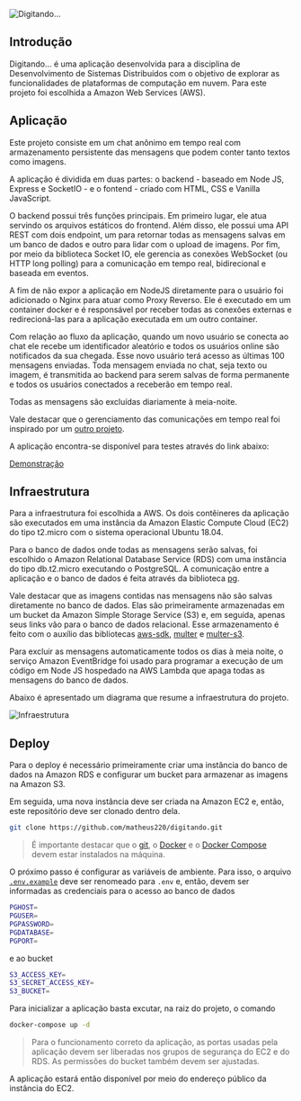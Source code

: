 ![Digitando...](https://digitando.s3.us-east-2.amazonaws.com/digitando_logo.png)

## Introdução

Digitando... é uma aplicação desenvolvida para a disciplina de Desenvolvimento de Sistemas Distribuídos com o objetivo de explorar as funcionalidades de plataformas de computação em nuvem. Para este projeto foi escolhida a Amazon Web Services (AWS).

## Aplicação

Este projeto consiste em um chat anônimo em tempo real com armazenamento persistente das mensagens que podem conter tanto textos como imagens.

A aplicação é dividida em duas partes: o backend - baseado em Node JS, Express e SocketIO - e o fontend - criado com HTML, CSS e Vanilla JavaScript.

O backend possui três funções principais. Em primeiro lugar, ele atua servindo os arquivos estáticos do frontend. Além disso, ele possui uma API REST com dois endpoint, um para retornar todas as mensagens salvas em um banco de dados e outro para lidar com o upload de imagens. Por fim, por meio da biblioteca Socket IO, ele gerencia as conexões WebSocket (ou HTTP long polling) para a comunicação em tempo real, bidirecional e baseada em eventos.

A fim de não expor a aplicação em NodeJS diretamente para o usuário foi adicionado o Nginx para atuar como Proxy Reverso. Ele é executado em um container docker e é responsável por receber todas as conexões externas e redirecioná-las para a aplicação executada em um outro container.

Com relação ao fluxo da aplicação, quando um novo usuário se conecta ao chat ele recebe um identificador aleatório e todos os usuários online são notificados da sua chegada. Esse novo usuário terá acesso as últimas 100 mensagens enviadas. Toda mensagem enviada no chat, seja texto ou imagem, é transmitida ao backend para serem salvas de forma permanente e todos os usuários conectados a receberão em tempo real.

Todas as mensagens são excluídas diariamente à meia-noite.

Vale destacar que o gerenciamento das comunicações em tempo real foi inspirado por um [outro projeto](https://tsh.io/blog/socket-io-tutorial-real-time-communication/).

A aplicação encontra-se disponível para testes através do link abaixo:

[Demonstração](http://ec2-52-14-44-15.us-east-2.compute.amazonaws.com/)

## Infraestrutura

Para a infraestrutura foi escolhida a AWS. Os dois contêineres da aplicação são executados em uma instância da Amazon Elastic Compute Cloud (EC2) do tipo t2.micro com o sistema operacional Ubuntu 18.04.

Para o banco de dados onde todas as mensagens serão salvas, foi escolhido o Amazon Relational Database Service (RDS) com uma instância do tipo db.t2.micro executando o PostgreSQL. A comunicação entre a aplicação e o banco de dados é feita através da biblioteca [pg](https://node-postgres.com/).

Vale destacar que as imagens contidas nas mensagens não são salvas diretamente no banco de dados. Elas são primeiramente armazenadas em um bucket da Amazon Simple Storage Service (S3) e, em seguida, apenas seus links vão para o banco de dados relacional. Esse armazenamento é feito com o auxílio das bibliotecas [aws-sdk](https://aws.amazon.com/pt/sdk-for-node-js/), [multer](https://www.npmjs.com/package/multer) e [multer-s3](https://www.npmjs.com/package/multer-s3).

Para excluir as mensagens automaticamente todos os dias à meia noite, o serviço Amazon EventBridge foi usado para programar a execução de um código em Node JS hospedado na AWS Lambda que apaga todas as mensagens do banco de dados.

Abaixo é apresentado um diagrama que resume a infraestrutura do projeto.

![Infraestrutura](https://digitando.s3.us-east-2.amazonaws.com/aws_infrastructure_diagram_2.png)

## Deploy

Para o deploy é necessário primeiramente criar uma instância do banco de dados na Amazon RDS e configurar um bucket para armazenar as imagens na Amazon S3.

Em seguida, uma nova instância deve ser criada na Amazon EC2 e, então, este repositório deve ser clonado dentro dela.

```sh
git clone https://github.com/matheus220/digitando.git
```

> É importante destacar que o [git](https://git-scm.com/book/en/v2/Getting-Started-Installing-Git), o [Docker](https://docs.docker.com/engine/install/) e o [Docker Compose](https://docs.docker.com/compose/install/) devem estar instalados na máquina.

O próximo passo é configurar as variáveis de ambiente. Para isso, o arquivo [`.env.example`](https://github.com/matheus220/digitando/blob/master/server/.env.example) deve ser renomeado para `.env` e, então, devem ser informadas as credenciais para o acesso ao banco de dados

```sh
PGHOST=
PGUSER=
PGPASSWORD=
PGDATABASE=
PGPORT=
```

e ao bucket

```sh
S3_ACCESS_KEY=
S3_SECRET_ACCESS_KEY=
S3_BUCKET=
```

Para inicializar a aplicação basta excutar, na raiz do projeto, o comando

```sh
docker-compose up -d
```

> Para o funcionamento correto da aplicação, as portas usadas pela aplicação devem ser liberadas nos grupos de segurança do EC2 e do RDS. As permissões do bucket também devem ser ajustadas.

A aplicação estará então disponível por meio do endereço público da instância do EC2.
